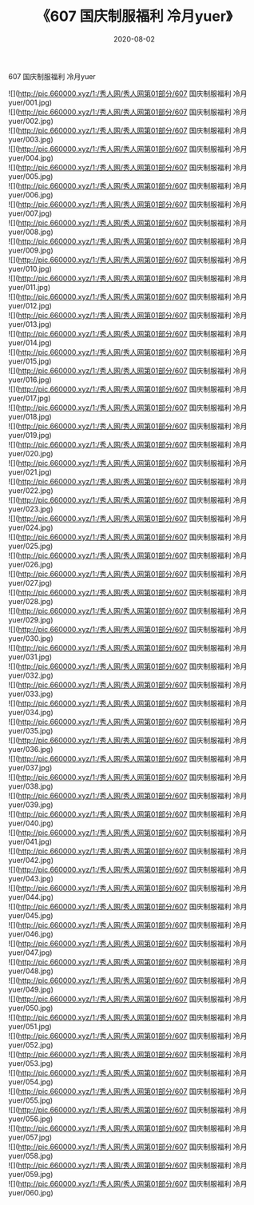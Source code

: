 ﻿---
layout: post
title:  《607 国庆制服福利 冷月yuer》
date:   2020-08-02
img: http://pic.660000.xyz/1:/秀人网/秀人网第01部分/607 国庆制服福利 冷月yuer/000.jpg
categories: [美女, 清纯, 唯美]
---

607 国庆制服福利 冷月yuer

  ![](http://pic.660000.xyz/1:/秀人网/秀人网第01部分/607 国庆制服福利 冷月yuer/001.jpg) <br> ![](http://pic.660000.xyz/1:/秀人网/秀人网第01部分/607 国庆制服福利 冷月yuer/002.jpg) <br> ![](http://pic.660000.xyz/1:/秀人网/秀人网第01部分/607 国庆制服福利 冷月yuer/003.jpg) <br> ![](http://pic.660000.xyz/1:/秀人网/秀人网第01部分/607 国庆制服福利 冷月yuer/004.jpg) <br> ![](http://pic.660000.xyz/1:/秀人网/秀人网第01部分/607 国庆制服福利 冷月yuer/005.jpg) <br> ![](http://pic.660000.xyz/1:/秀人网/秀人网第01部分/607 国庆制服福利 冷月yuer/006.jpg) <br> ![](http://pic.660000.xyz/1:/秀人网/秀人网第01部分/607 国庆制服福利 冷月yuer/007.jpg) <br> ![](http://pic.660000.xyz/1:/秀人网/秀人网第01部分/607 国庆制服福利 冷月yuer/008.jpg) <br> ![](http://pic.660000.xyz/1:/秀人网/秀人网第01部分/607 国庆制服福利 冷月yuer/009.jpg) <br> ![](http://pic.660000.xyz/1:/秀人网/秀人网第01部分/607 国庆制服福利 冷月yuer/010.jpg) <br> ![](http://pic.660000.xyz/1:/秀人网/秀人网第01部分/607 国庆制服福利 冷月yuer/011.jpg) <br> ![](http://pic.660000.xyz/1:/秀人网/秀人网第01部分/607 国庆制服福利 冷月yuer/012.jpg) <br> ![](http://pic.660000.xyz/1:/秀人网/秀人网第01部分/607 国庆制服福利 冷月yuer/013.jpg) <br> ![](http://pic.660000.xyz/1:/秀人网/秀人网第01部分/607 国庆制服福利 冷月yuer/014.jpg) <br> ![](http://pic.660000.xyz/1:/秀人网/秀人网第01部分/607 国庆制服福利 冷月yuer/015.jpg) <br> ![](http://pic.660000.xyz/1:/秀人网/秀人网第01部分/607 国庆制服福利 冷月yuer/016.jpg) <br> ![](http://pic.660000.xyz/1:/秀人网/秀人网第01部分/607 国庆制服福利 冷月yuer/017.jpg) <br> ![](http://pic.660000.xyz/1:/秀人网/秀人网第01部分/607 国庆制服福利 冷月yuer/018.jpg) <br> ![](http://pic.660000.xyz/1:/秀人网/秀人网第01部分/607 国庆制服福利 冷月yuer/019.jpg) <br> ![](http://pic.660000.xyz/1:/秀人网/秀人网第01部分/607 国庆制服福利 冷月yuer/020.jpg) <br> ![](http://pic.660000.xyz/1:/秀人网/秀人网第01部分/607 国庆制服福利 冷月yuer/021.jpg) <br> ![](http://pic.660000.xyz/1:/秀人网/秀人网第01部分/607 国庆制服福利 冷月yuer/022.jpg) <br> ![](http://pic.660000.xyz/1:/秀人网/秀人网第01部分/607 国庆制服福利 冷月yuer/023.jpg) <br> ![](http://pic.660000.xyz/1:/秀人网/秀人网第01部分/607 国庆制服福利 冷月yuer/024.jpg) <br> ![](http://pic.660000.xyz/1:/秀人网/秀人网第01部分/607 国庆制服福利 冷月yuer/025.jpg) <br> ![](http://pic.660000.xyz/1:/秀人网/秀人网第01部分/607 国庆制服福利 冷月yuer/026.jpg) <br> ![](http://pic.660000.xyz/1:/秀人网/秀人网第01部分/607 国庆制服福利 冷月yuer/027.jpg) <br> ![](http://pic.660000.xyz/1:/秀人网/秀人网第01部分/607 国庆制服福利 冷月yuer/028.jpg) <br> ![](http://pic.660000.xyz/1:/秀人网/秀人网第01部分/607 国庆制服福利 冷月yuer/029.jpg) <br> ![](http://pic.660000.xyz/1:/秀人网/秀人网第01部分/607 国庆制服福利 冷月yuer/030.jpg) <br> ![](http://pic.660000.xyz/1:/秀人网/秀人网第01部分/607 国庆制服福利 冷月yuer/031.jpg) <br> ![](http://pic.660000.xyz/1:/秀人网/秀人网第01部分/607 国庆制服福利 冷月yuer/032.jpg) <br> ![](http://pic.660000.xyz/1:/秀人网/秀人网第01部分/607 国庆制服福利 冷月yuer/033.jpg) <br> ![](http://pic.660000.xyz/1:/秀人网/秀人网第01部分/607 国庆制服福利 冷月yuer/034.jpg) <br> ![](http://pic.660000.xyz/1:/秀人网/秀人网第01部分/607 国庆制服福利 冷月yuer/035.jpg) <br> ![](http://pic.660000.xyz/1:/秀人网/秀人网第01部分/607 国庆制服福利 冷月yuer/036.jpg) <br> ![](http://pic.660000.xyz/1:/秀人网/秀人网第01部分/607 国庆制服福利 冷月yuer/037.jpg) <br> ![](http://pic.660000.xyz/1:/秀人网/秀人网第01部分/607 国庆制服福利 冷月yuer/038.jpg) <br> ![](http://pic.660000.xyz/1:/秀人网/秀人网第01部分/607 国庆制服福利 冷月yuer/039.jpg) <br> ![](http://pic.660000.xyz/1:/秀人网/秀人网第01部分/607 国庆制服福利 冷月yuer/040.jpg) <br> ![](http://pic.660000.xyz/1:/秀人网/秀人网第01部分/607 国庆制服福利 冷月yuer/041.jpg) <br> ![](http://pic.660000.xyz/1:/秀人网/秀人网第01部分/607 国庆制服福利 冷月yuer/042.jpg) <br> ![](http://pic.660000.xyz/1:/秀人网/秀人网第01部分/607 国庆制服福利 冷月yuer/043.jpg) <br> ![](http://pic.660000.xyz/1:/秀人网/秀人网第01部分/607 国庆制服福利 冷月yuer/044.jpg) <br> ![](http://pic.660000.xyz/1:/秀人网/秀人网第01部分/607 国庆制服福利 冷月yuer/045.jpg) <br> ![](http://pic.660000.xyz/1:/秀人网/秀人网第01部分/607 国庆制服福利 冷月yuer/046.jpg) <br> ![](http://pic.660000.xyz/1:/秀人网/秀人网第01部分/607 国庆制服福利 冷月yuer/047.jpg) <br> ![](http://pic.660000.xyz/1:/秀人网/秀人网第01部分/607 国庆制服福利 冷月yuer/048.jpg) <br> ![](http://pic.660000.xyz/1:/秀人网/秀人网第01部分/607 国庆制服福利 冷月yuer/049.jpg) <br> ![](http://pic.660000.xyz/1:/秀人网/秀人网第01部分/607 国庆制服福利 冷月yuer/050.jpg) <br> ![](http://pic.660000.xyz/1:/秀人网/秀人网第01部分/607 国庆制服福利 冷月yuer/051.jpg) <br> ![](http://pic.660000.xyz/1:/秀人网/秀人网第01部分/607 国庆制服福利 冷月yuer/052.jpg) <br> ![](http://pic.660000.xyz/1:/秀人网/秀人网第01部分/607 国庆制服福利 冷月yuer/053.jpg) <br> ![](http://pic.660000.xyz/1:/秀人网/秀人网第01部分/607 国庆制服福利 冷月yuer/054.jpg) <br> ![](http://pic.660000.xyz/1:/秀人网/秀人网第01部分/607 国庆制服福利 冷月yuer/055.jpg) <br> ![](http://pic.660000.xyz/1:/秀人网/秀人网第01部分/607 国庆制服福利 冷月yuer/056.jpg) <br> ![](http://pic.660000.xyz/1:/秀人网/秀人网第01部分/607 国庆制服福利 冷月yuer/057.jpg) <br> ![](http://pic.660000.xyz/1:/秀人网/秀人网第01部分/607 国庆制服福利 冷月yuer/058.jpg) <br> ![](http://pic.660000.xyz/1:/秀人网/秀人网第01部分/607 国庆制服福利 冷月yuer/059.jpg) <br> ![](http://pic.660000.xyz/1:/秀人网/秀人网第01部分/607 国庆制服福利 冷月yuer/060.jpg) <br>